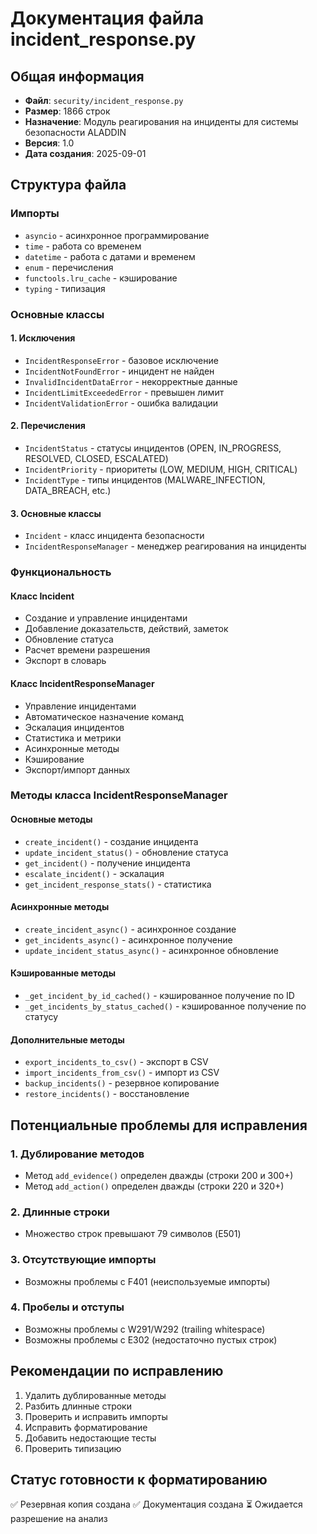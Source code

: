 # Документация файла incident_response.py

## Общая информация
- **Файл**: `security/incident_response.py`
- **Размер**: 1866 строк
- **Назначение**: Модуль реагирования на инциденты для системы безопасности ALADDIN
- **Версия**: 1.0
- **Дата создания**: 2025-09-01

## Структура файла

### Импорты
- `asyncio` - асинхронное программирование
- `time` - работа со временем
- `datetime` - работа с датами и временем
- `enum` - перечисления
- `functools.lru_cache` - кэширование
- `typing` - типизация

### Основные классы

#### 1. Исключения
- `IncidentResponseError` - базовое исключение
- `IncidentNotFoundError` - инцидент не найден
- `InvalidIncidentDataError` - некорректные данные
- `IncidentLimitExceededError` - превышен лимит
- `IncidentValidationError` - ошибка валидации

#### 2. Перечисления
- `IncidentStatus` - статусы инцидентов (OPEN, IN_PROGRESS, RESOLVED, CLOSED, ESCALATED)
- `IncidentPriority` - приоритеты (LOW, MEDIUM, HIGH, CRITICAL)
- `IncidentType` - типы инцидентов (MALWARE_INFECTION, DATA_BREACH, etc.)

#### 3. Основные классы
- `Incident` - класс инцидента безопасности
- `IncidentResponseManager` - менеджер реагирования на инциденты

### Функциональность

#### Класс Incident
- Создание и управление инцидентами
- Добавление доказательств, действий, заметок
- Обновление статуса
- Расчет времени разрешения
- Экспорт в словарь

#### Класс IncidentResponseManager
- Управление инцидентами
- Автоматическое назначение команд
- Эскалация инцидентов
- Статистика и метрики
- Асинхронные методы
- Кэширование
- Экспорт/импорт данных

### Методы класса IncidentResponseManager

#### Основные методы
- `create_incident()` - создание инцидента
- `update_incident_status()` - обновление статуса
- `get_incident()` - получение инцидента
- `escalate_incident()` - эскалация
- `get_incident_response_stats()` - статистика

#### Асинхронные методы
- `create_incident_async()` - асинхронное создание
- `get_incidents_async()` - асинхронное получение
- `update_incident_status_async()` - асинхронное обновление

#### Кэшированные методы
- `_get_incident_by_id_cached()` - кэшированное получение по ID
- `_get_incidents_by_status_cached()` - кэшированное получение по статусу

#### Дополнительные методы
- `export_incidents_to_csv()` - экспорт в CSV
- `import_incidents_from_csv()` - импорт из CSV
- `backup_incidents()` - резервное копирование
- `restore_incidents()` - восстановление

## Потенциальные проблемы для исправления

### 1. Дублирование методов
- Метод `add_evidence()` определен дважды (строки 200 и 300+)
- Метод `add_action()` определен дважды (строки 220 и 320+)

### 2. Длинные строки
- Множество строк превышают 79 символов (E501)

### 3. Отсутствующие импорты
- Возможны проблемы с F401 (неиспользуемые импорты)

### 4. Пробелы и отступы
- Возможны проблемы с W291/W292 (trailing whitespace)
- Возможны проблемы с E302 (недостаточно пустых строк)

## Рекомендации по исправлению

1. Удалить дублированные методы
2. Разбить длинные строки
3. Проверить и исправить импорты
4. Исправить форматирование
5. Добавить недостающие тесты
6. Проверить типизацию

## Статус готовности к форматированию
✅ Резервная копия создана
✅ Документация создана
⏳ Ожидается разрешение на анализ